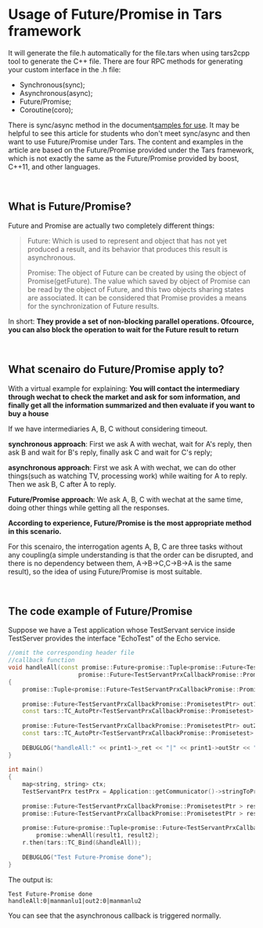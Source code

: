 # Usage of Future/Promise in Tars framework

It will generate the file.h automatically for the file.tars when using tars2cpp tool to generate the C++ file.
There are four RPC methods for generating your custom interface in the .h file:

*   Synchronous(sync);
*   Asynchronous(async);
*   Future/Promise;
*   Coroutine(coro);

There is sync/async method in the document[samples for use](https://github.com/TarsCloud/TarsDocs_en/blob/master/hello-world/tarscpp.md#chapter-5). 
It may be helpful to see this article for students who don't meet sync/async and then want to use Future/Promise under Tars.
The content and examples in the article are based on the Future/Promise provided under the Tars framework, which is not exactly
the same as the Future/Promise provided by boost, C++11, and other languages.

&nbsp;

## **What is Future/Promise?**

Future and Promise are actually two completely different things:

> Future: Which is used to represent and object that has not yet produced a result, and its behavior that produces this result is asynchronous.
> 
> Promise: The object of Future can be created by using the object of Promise(getFuture). The value which saved by object of Promise can be read 
by the object of Future, and this two objects sharing states are associated. It can be considered that Promise provides a means for the
synchronization of Future results.

In short: **They provide a set of non-blocking parallel operations. Ofcource, you can also block the operation to wait for the Future result to return**

&nbsp;

## **What scenairo do Future/Promise apply to?**

With a virtual example for explaining: **You will contact the intermediary through wechat to check the market and ask for som information, and finally get all the information summarized and then evaluate if you want to buy a house**

If we have intermediaries A, B, C without considering timeout.

**synchronous approach**: First we ask A with wechat, wait for A's reply, then ask B and wait for B's reply, finally ask C and wait for C's reply;

**asynchronous approach**: First we ask A with wechat, we can do other things(such as watching TV, processing work) while waiting for A to reply. Then we ask B, C after A to reply.

**Future/Promise approach**: We ask A, B, C with wechat at the same time, doing other things while getting all the responses.

**According to experience, Future/Promise is the most appropriate method in this scenario.**

For this scenairo, the interrogation agents A, B, C are three tasks without any coupling(a simple understanding is that the order can be disrupted, and there is no dependency between them, A-&gt;B-&gt;C,C-&gt;B-&gt;A is the same result), so the idea of using Future/Promise is most suitable.

&nbsp;

## **The code example of Future/Promise**

Suppose we have a Test application whose TestServant service inside TestServer provides the interface "EchoTest" of the Echo service.

```cpp
//omit the corresponding header file
//callback function
void handleAll(const promise::Future<promise::Tuple<promise::Future<TestServantPrxCallbackPromise::PromisetestPtr>, 
                    promise::Future<TestServantPrxCallbackPromise::PromisetestPtr> > > &result)
{
    promise::Tuple<promise::Future<TestServantPrxCallbackPromise::PromisetestPtr>, promise::Future<TestServantPrxCallbackPromise::PromisetestPtr> > out = result.get();
 
    promise::Future<TestServantPrxCallbackPromise::PromisetestPtr> out1 = out.get<0>();
    const tars::TC_AutoPtr<TestServantPrxCallbackPromise::Promisetest> print1 = out1.get();
 
    promise::Future<TestServantPrxCallbackPromise::PromisetestPtr> out2 = out.get<1>();
    const tars::TC_AutoPtr<TestServantPrxCallbackPromise::Promisetest> print2 = out2.get();
 
    DEBUGLOG("handleAll:" << print1->_ret << "|" << print1->outStr << "|out2:" << print2->_ret << "|" << print2->outStr);
}
 
int main()
{
    map<string, string> ctx;
    TestServantPrx testPrx = Application::getCommunicator()->stringToProxy<TestServantPrx>("Test.TestServer.TestServant");
 
    promise::Future<TestServantPrxCallbackPromise::PromisetestPtr > result1 = testPrx->promise_async_EchoTest("manmanlu1", ctx);
    promise::Future<TestServantPrxCallbackPromise::PromisetestPtr > result2 = testPrx->promise_async_EchoTest("manmanlu2", ctx);
 
    promise::Future<promise::Tuple<promise::Future<TestServantPrxCallbackPromise::PromisetestPtr>, promise::Future<TestServantPrxCallbackPromise::PromisetestPtr> > > r =
        promise::whenAll(result1, result2);
    r.then(tars::TC_Bind(&handleAll));
 
    DEBUGLOG("Test Future-Promise done");
}
```
The output is:
```
Test Future-Promise done
handleAll:0|manmanlu1|out2:0|manmanlu2
```

You can see that the asynchronous callback is triggered normally.
